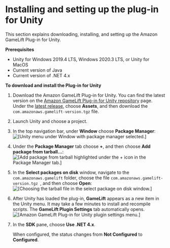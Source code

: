 # Installing and setting up the plug\-in for Unity<a name="unity-plug-in-install"></a>

This section explains downloading, installing, and setting up the Amazon GameLift Plug\-in for Unity\. 

**Prerequisites**
+ Unity for Windows 2019\.4 LTS, Windows 2020\.3 LTS, or Unity for MacOS
+ Current version of Java
+ Current version of \.NET 4\.x

**To download and install the Plug\-in for Unity**

1. Download the Amazon GameLift Plug\-in for Unity\. You can find the latest version on the [Amazon GameLift Plug\-in for Unity repository](https://github.com/aws/amazon-gamelift-plugin-unity/releases) page\. Under the [latest release](https://github.com/aws/amazon-gamelift-plugin-unity/releases), choose **Assets**, and then download the `com.amazonaws.gamelift-version.tgz` file\. 

1. Launch Unity and choose a project\.

1. In the top navigation bar, under **Window** choose **Package Manager**:  
![\[Unity menu under Window with package manager selected.\]](http://docs.aws.amazon.com/gamelift/latest/developerguide/images/unitypi_install_pkgmgr.png)

1. Under the **Package Manager** tab choose **\+**, and then choose **Add package from tarball\.\.\.**:  
![\[Add package from tarball highlighted under the + icon in the Package Manager tab.\]](http://docs.aws.amazon.com/gamelift/latest/developerguide/images/unitypi_install_tarball.png)

1. In the **Select packages on disk** window, navigate to the `com.amazonaws.gamelift` folder, choose the file `com.amazonaws.gamelift-version.tgz `, and then choose **Open**:  
![\[Choosing the tarball file in the select package on disk window.\]](http://docs.aws.amazon.com/gamelift/latest/developerguide/images/unitypi_install_tarballselect.png)

1. After Unity has loaded the plug\-in, **GameLift** appears as a new item in the Unity menu\. It may take a few minutes to install and recompile scripts\. The **GameLift Plugin Settings** tab automatically opens\.  
![\[Amazon GameLift Plug-in for Unity plugin settings menu.\]](http://docs.aws.amazon.com/gamelift/latest/developerguide/images/unitypi_install_done_ui.png)

1. In the **SDK** pane, choose **Use \.NET 4\.x**\.

   When configured, the status changes from **Not Configured** to **Configured**\. 